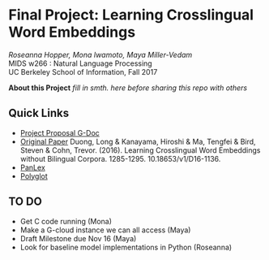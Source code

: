 # Final Project: Learning Crosslingual Word Embeddings
>   
_Roseanna Hopper, Mona Iwamoto, Maya Miller-Vedam_   
MIDS w266 : Natural Language Processing    
UC Berkeley School of Information, Fall 2017  

**About this Project**
_fill in smth. here before sharing this repo with others_



## Quick Links
* [Project Proposal G-Doc](https://docs.google.com/document/d/1KetDWpYzTtGK18eEqWcLiTbOCSH0ReBHH3oOpfCfLaI/edit)
*  [Original Paper](https://arxiv.org/pdf/1606.09403.pdf) Duong, Long & Kanayama, Hiroshi & Ma, Tengfei & Bird, Steven & Cohn, Trevor. (2016). Learning Crosslingual Word Embeddings without Bilingual Corpora. 1285-1295. 10.18653/v1/D16-1136.
* [PanLex](https://panlex.org/)
* [Polyglot](http://polyglot.readthedocs.io/en/latest/Embeddings.html)

## TO DO
* Get C code running (Mona)
* Make a G-cloud instance we can all access (Maya)
* Draft Milestone due Nov 16 (Maya)
* Look for baseline model implementations in Python (Roseanna)
